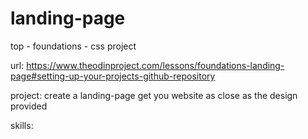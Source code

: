 # landing-page
top - foundations - css project

url:
https://www.theodinproject.com/lessons/foundations-landing-page#setting-up-your-projects-github-repository

project:
create a landing-page
get you website as close as the design provided

skills:
